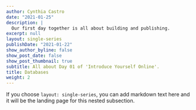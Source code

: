 ```yaml
---
author: Cynthia Castro
date: "2021-01-25"
description: |
  Our first day together is all about building and publishing.
excerpt: null
layout: single-series
publishDate: "2021-01-22"
show_author_byline: false
show_post_date: false
show_post_thumbnail: true
subtitle: All about Day 01 of 'Introduce Yourself Online'.
title: Databases
weight: 2
---
```


If you choose `layout: single-series`, you can add markdown text here and it will be the landing page for this nested subsection.
